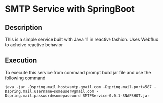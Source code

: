 # SMTP Service with SpringBoot

## Description
This is a simple service built with Java 11 in reactive fashion. Uses Webflux to acheive reactive behavior

## Execution
To execute this service from command prompt build jar file and use the following command
```shell
java -jar -Dspring.mail.host=smtp.gmail.com -Dspring.mail.port=587 -Dspring.mail.username=someuser@gmail.com -Dspring.mail.password=somepassword SMTPService-0.0.1-SNAPSHOT.jar
```